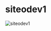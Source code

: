 # siteodev1
![siteodev1](https://user-images.githubusercontent.com/75044394/158150840-f0d396c4-486e-474f-b489-e89c2a6248a8.JPG)
